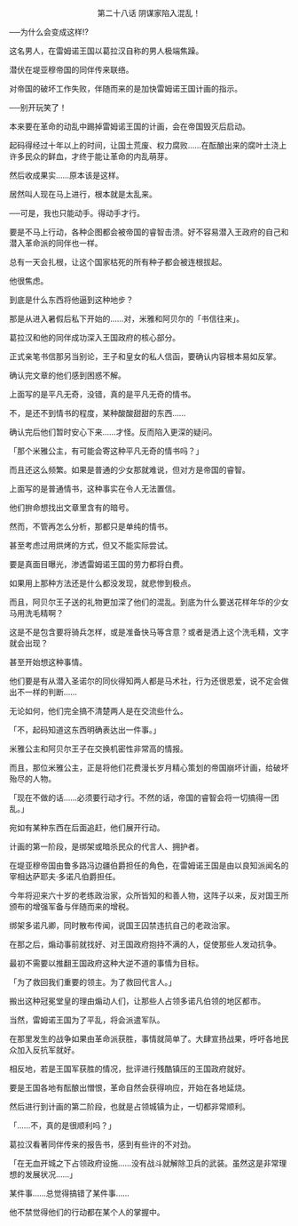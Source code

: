 <p align="center">第二十八话 阴谋家陷入混乱！</p>

──为什么会变成这样!?

这名男人，在雷姆诺王国以葛拉汉自称的男人极端焦躁。

潜伏在堤亚穆帝国的同伴传来联络。

对帝国的破坏工作失败，伴随而来的是加快雷姆诺王国计画的指示。

──别开玩笑了！

本来要在革命的动乱中踢掉雷姆诺王国的计画，会在帝国毁灭后启动。

起码得经过十年以上的时间，让国土荒废、权力腐败……在酝酿出来的腐叶土浇上许多民众的鲜血，才终于能让革命的内乱萌芽。

然后收成果实……原本该是这样。

居然叫人现在马上进行，根本就是太乱来。

──可是，我也只能动手。得动手才行。

要是不马上行动，各种企图都会被帝国的睿智击溃。好不容易潜入王政府的自己和潜入革命派的同伴也一样。

总有一天会扎根，让这个国家枯死的所有种子都会被连根拔起。

他很焦虑。

到底是什么东西将他逼到这种地步？

那是从进入暑假后私下开始的……对，米雅和阿贝尔的「书信往来」。

葛拉汉和他的同伴成功深入王国政府的核心部分。

正式亲笔书信那另当别论，王子和皇女的私人信函，要确认内容根本易如反掌。

确认完文章的他们感到困惑不解。

上面写的是平凡无奇，没错，真的是平凡无奇的情书。

不，是还不到情书的程度，某种酸酸甜甜的东西……

确认完后他们暂时安心下来……才怪。反而陷入更深的疑问。

「那个米雅公主，有可能会寄这种平凡无奇的情书吗？」

而且还这么频繁。如果是普通的少女那就难说，但对方是帝国的睿智。

上面写的是普通情书，这种事实在令人无法置信。

他们拚命想找出文章里含有的暗号。

然而，不管再怎么分析，那都只是单纯的情书。

甚至考虑过用烘烤的方式，但又不能实际尝试。

要是真面目曝光，渗透雷姆诺王国的劳力都将白费。

如果用上那种方法还是什么都没发现，就悲惨到极点。

而且，阿贝尔王子送的礼物更加深了他们的混乱。到底为什么要送花样年华的少女马用洗毛精啊？

这是不是包含要将骑兵怎样，或是准备快马等含意？或者是洒上这个洗毛精，文字就会出现？

甚至开始想这种事情。

他们要是有从潜入圣诺尔的同伙得知两人都是马术社，行为还很恩爱，说不定会做出不一样的判断……

无论如何，他们完全搞不清楚两人是在交流些什么。

「不，起码知道这东西明确表达出一件事。」

米雅公主和阿贝尔王子在交换机密性非常高的情报。

而且，那位米雅公主，正是将他们花费漫长岁月精心策划的帝国崩坏计画，给破坏殆尽的人物。

「现在不做的话……必须要行动才行。不然的话，帝国的睿智会将一切搞得一团乱。」

宛如有某种东西在后面追赶，他们展开行动。

计画的第一阶段，是绑架或暗杀民众的代言人、拥护者。

在堤亚穆帝国由鲁多路冯边疆伯爵担任的角色，在雷姆诺王国是由以良知派闻名的宰相达萨耶夫‧多诺凡伯爵担任。

今年将迎来六十岁的老练政治家，众所皆知的和善人物，这阵子以来，反对国王所颁布的增强军备与伴随而来的增税。

绑架多诺凡卿，同时散布传闻，说国王囚禁违抗自己的老政治家。

在那之后，煽动事前就找好、对王国政府抱持不满的人，促使那些人发动抗争。

最初不需要以推翻王国政府这种大逆不道的事情为目标。

「为了救回我们重要的领主。为了救回代言人。」

搬出这种冠冕堂皇的理由煽动人们，让那些人占领多诺凡伯领的地区都市。

当然，雷姆诺王国为了平乱，将会派遣军队。

在那里发生的战争如果由革命派获胜，事情就简单了。大肆宣扬战果，呼吁各地民众加入反抗军就好。

相反地，若是王国军获胜的情况，批评进行残酷镇压的王国政府就好。

要是王国各地有酝酿出憎恨，革命自然会获得响应，开始在各地延烧。

然后进行到计画的第二阶段，也就是占领城镇为止，一切都非常顺利。

「……不，真的是很顺利吗？」

葛拉汉看著同伴传来的报告书，感到有些许的不对劲。

「在无血开城之下占领政府设施……没有战斗就解除卫兵的武装。虽然这是非常理想的发展状况……」

某件事……总觉得搞错了某件事……

他不禁觉得他们的行动都在某个人的掌握中。

